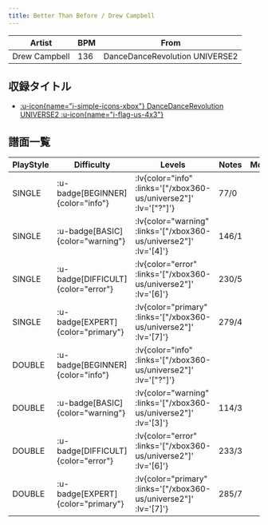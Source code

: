 ```yaml
---
title: Better Than Before / Drew Campbell
---
```


|Artist|BPM|From|
|------|---|----|
|Drew Campbell|136|DanceDanceRevolution UNIVERSE2|

## 収録タイトル

- [ :u-icon{name="i-simple-icons-xbox"} DanceDanceRevolution UNIVERSE2 :u-icon{name="i-flag-us-4x3"} ](/xbox360-us/universe2)

## 譜面一覧

|PlayStyle|Difficulty|Levels|Notes|Movie|
|---------|----------|------|-----|-----|
|SINGLE| :u-badge[BEGINNER]{color="info"} | :lv{color="info" :links='["/xbox360-us/universe2"]' :lv='["?"]'} |77/0||
|SINGLE| :u-badge[BASIC]{color="warning"} | :lv{color="warning" :links='["/xbox360-us/universe2"]' :lv='[4]'} |146/1||
|SINGLE| :u-badge[DIFFICULT]{color="error"} | :lv{color="error" :links='["/xbox360-us/universe2"]' :lv='[6]'} |230/5||
|SINGLE| :u-badge[EXPERT]{color="primary"} | :lv{color="primary" :links='["/xbox360-us/universe2"]' :lv='[7]'} |279/4||
|DOUBLE| :u-badge[BEGINNER]{color="info"} | :lv{color="info" :links='["/xbox360-us/universe2"]' :lv='["?"]'} |||
|DOUBLE| :u-badge[BASIC]{color="warning"} | :lv{color="warning" :links='["/xbox360-us/universe2"]' :lv='[3]'} |114/3||
|DOUBLE| :u-badge[DIFFICULT]{color="error"} | :lv{color="error" :links='["/xbox360-us/universe2"]' :lv='[6]'} |233/3||
|DOUBLE| :u-badge[EXPERT]{color="primary"} | :lv{color="primary" :links='["/xbox360-us/universe2"]' :lv='[7]'} |285/7||
